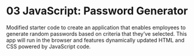 # 03 JavaScript: Password Generator

Modified starter code to create an application that enables employees to generate random passwords based on criteria that they’ve selected. This app will run in the browser and features dynamically updated HTML and CSS powered by JavaScript code.
